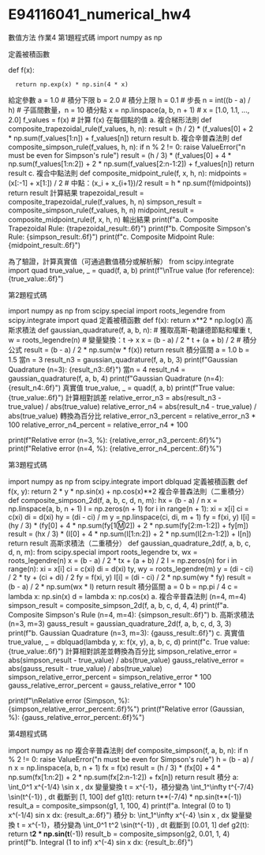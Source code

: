 # E94116041_numerical_hw4
數值方法 作業4
第1題程式碼
  import numpy as np
  
  定義被積函數
  
  def f(x):
  
      return np.exp(x) * np.sin(4 * x)
  給定參數
  a = 1.0  # 積分下限
  b = 2.0  # 積分上限
  h = 0.1  # 步長
  n = int((b - a) / h)  # 子區間數量，n = 10
  積分點
  x = np.linspace(a, b, n + 1)  # x = [1.0, 1.1, ..., 2.0]
  f_values = f(x)  # 計算 f(x) 在每個點的值
  a. 複合梯形法則
  def composite_trapezoidal_rule(f_values, h, n):
      result = (h / 2) * (f_values[0] + 2 * np.sum(f_values[1:n]) + f_values[n])
      return result
  b. 複合辛普森法則
  def composite_simpson_rule(f_values, h, n):
      if n % 2 != 0:
          raise ValueError("n must be even for Simpson's rule")
      result = (h / 3) * (f_values[0] + 4 * np.sum(f_values[1:n:2]) + 2 * np.sum(f_values[2:n-1:2]) + f_values[n])
      return result
  c. 複合中點法則
  def composite_midpoint_rule(f, x, h, n):
      midpoints = (x[:-1] + x[1:]) / 2  # 中點：(x_i + x_{i+1})/2
      result = h * np.sum(f(midpoints))
      return result
  計算結果
  trapezoidal_result = composite_trapezoidal_rule(f_values, h, n)
  simpson_result = composite_simpson_rule(f_values, h, n)
  midpoint_result = composite_midpoint_rule(f, x, h, n)
  輸出結果
  print(f"a. Composite Trapezoidal Rule: {trapezoidal_result:.6f}")
  print(f"b. Composite Simpson's Rule: {simpson_result:.6f}")
  print(f"c. Composite Midpoint Rule: {midpoint_result:.6f}")
  
  為了驗證，計算真實值（可通過數值積分或解析解）
  from scipy.integrate import quad
  true_value, _ = quad(f, a, b)
  print(f"\nTrue value (for reference): {true_value:.6f}")
  
第2題程式碼

  import numpy as np
  from scipy.special import roots_legendre
  from scipy.integrate import quad
  定義被積函數
  def f(x):
      return x**2 * np.log(x)
  高斯求積法
  def gaussian_quadrature(f, a, b, n):
      # 獲取高斯-勒讓德節點和權重
      t, w = roots_legendre(n)
      # 變量變換：t -> x
      x = (b - a) / 2 * t + (a + b) / 2
      # 積分公式
      result = (b - a) / 2 * np.sum(w * f(x))
      return result
  積分區間
  a = 1.0
  b = 1.5
  當n = 3
  result_n3 = gaussian_quadrature(f, a, b, 3)
  print(f"Gaussian Quadrature (n=3): {result_n3:.6f}")
  當n = 4
  result_n4 = gaussian_quadrature(f, a, b, 4)
  print(f"Gaussian Quadrature (n=4): {result_n4:.6f}")
  真實值
  true_value, _ = quad(f, a, b)
  print(f"True value: {true_value:.6f}")
  計算相對誤差
  relative_error_n3 = abs(result_n3 - true_value) / abs(true_value)
  relative_error_n4 = abs(result_n4 - true_value) / abs(true_value)
  轉換為百分比
  relative_error_n3_percent = relative_error_n3 * 100
  relative_error_n4_percent = relative_error_n4 * 100
  
  print(f"Relative error (n=3, %): {relative_error_n3_percent:.6f}%")
  print(f"Relative error (n=4, %): {relative_error_n4_percent:.6f}%")

第3題程式碼

  import numpy as np
  from scipy.integrate import dblquad
  定義被積函數
  def f(x, y):
      return 2 * y * np.sin(x) + np.cos(x)**2
  複合辛普森法則（二重積分）
  def composite_simpson_2d(f, a, b, c, d, n, m):
      hx = (b - a) / n
      x = np.linspace(a, b, n + 1)
      I = np.zeros(n + 1)
      for i in range(n + 1):
          xi = x[i]
          ci = c(xi)
          di = d(xi)
          hy = (di - ci) / m
          y = np.linspace(ci, di, m + 1)
          fy = f(xi, y)
          I[i] = (hy / 3) * (fy[0] + 4 * np.sum(fy[1:m:2]) + 2 * np.sum(fy[2:m-1:2]) + fy[m])
      result = (hx / 3) * (I[0] + 4 * np.sum(I[1:n:2]) + 2 * np.sum(I[2:n-1:2]) + I[n])
      return result
  高斯求積法（二重積分）
  def gaussian_quadrature_2d(f, a, b, c, d, n, m):
      from scipy.special import roots_legendre
      tx, wx = roots_legendre(n)
      x = (b - a) / 2 * tx + (a + b) / 2
      I = np.zeros(n)
      for i in range(n):
          xi = x[i]
          ci = c(xi)
          di = d(xi)
          ty, wy = roots_legendre(m)
          y = (di - ci) / 2 * ty + (ci + di) / 2
          fy = f(xi, y)
          I[i] = (di - ci) / 2 * np.sum(wy * fy)
      result = (b - a) / 2 * np.sum(wx * I)
      return result
  積分區間
  a = 0
  b = np.pi / 4
  c = lambda x: np.sin(x)
  d = lambda x: np.cos(x)
  a. 複合辛普森法則 (n=4, m=4)
  simpson_result = composite_simpson_2d(f, a, b, c, d, 4, 4)
  print(f"a. Composite Simpson's Rule (n=4, m=4): {simpson_result:.6f}")
  b. 高斯求積法 (n=3, m=3)
  gauss_result = gaussian_quadrature_2d(f, a, b, c, d, 3, 3)
  print(f"b. Gaussian Quadrature (n=3, m=3): {gauss_result:.6f}")
  c. 真實值
  true_value, _ = dblquad(lambda y, x: f(x, y), a, b, c, d)
  print(f"c. True value: {true_value:.6f}")
  計算相對誤差並轉換為百分比
  simpson_relative_error = abs(simpson_result - true_value) / abs(true_value)
  gauss_relative_error = abs(gauss_result - true_value) / abs(true_value)
  simpson_relative_error_percent = simpson_relative_error * 100
  gauss_relative_error_percent = gauss_relative_error * 100
  
  print(f"\nRelative error (Simpson, %): {simpson_relative_error_percent:.6f}%")
  print(f"Relative error (Gaussian, %): {gauss_relative_error_percent:.6f}%")

第4題程式碼

  import numpy as np
  複合辛普森法則
  def composite_simpson(f, a, b, n):
      if n % 2 != 0:
          raise ValueError("n must be even for Simpson's rule")
      h = (b - a) / n
      x = np.linspace(a, b, n + 1)
      fx = f(x)
      result = (h / 3) * (fx[0] + 4 * np.sum(fx[1:n:2]) + 2 * np.sum(fx[2:n-1:2]) + fx[n])
      return result
  積分 a: \int_0^1 x^{-1/4} \sin x \, dx
  變量變換 t = x^{-1}，積分變為 \int_1^\infty t^{-7/4} \sin(t^{-1}) \, dt
  截斷到 [1, 100]
  def g1(t):
      return t**(-7/4) * np.sin(t**(-1))
  result_a = composite_simpson(g1, 1, 100, 4)
  print(f"a. Integral (0 to 1) x^(-1/4) sin x dx: {result_a:.6f}")
  積分 b: \int_1^\infty x^{-4} \sin x \, dx
  變量變換 t = x^{-1}，積分變為 \int_0^1 t^2 \sin(t^{-1}) \, dt
  截斷到 [0.01, 1]
  def g2(t):
      return t**2 * np.sin(t**(-1))
  result_b = composite_simpson(g2, 0.01, 1, 4)
  print(f"b. Integral (1 to inf) x^(-4) sin x dx: {result_b:.6f}")

